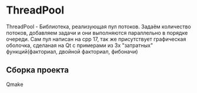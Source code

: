 # ThreadPool

ThreadPool - Библиотека, реализующая пул потоков. Задаём количество потоков, добавляем задачи и они выполняются параллельно в порядке очереди.
Сам пул написан на cpp 17, так же присутствует графическая оболочка, сделаная на Qt с примерами из 3х "затратных" функций(факториал, двойной факториал, фибоначи)

## Сборка проекта
Qmake
